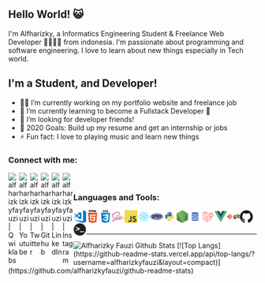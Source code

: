 ## Hello World! :smiley_cat:

I'm Alfharizky, a Informatics Engineering Student & Freelance Web Developer :man_technologist::man_student: from indonesia. I'm passionate about programming and software engineering. I love to learn about new things especially in Tech world. 


## I'm a Student, and  Developer!
- 👷‍♂️ I’m currently working on my portfolio website and freelance job
- 🚀 I’m currently learning to become a Fullstack Developer 🤣
- 👋 I’m looking for developer friends!
- 🎯 2020 Goals: Build up my resume and get an internship or jobs
- ⚡ Fun fact: I love to playing music and learn new things

### Connect with me:

[<img align="left" alt="alfharizkyfauzi | Qwiklabs" width="22px" src="https://cdn.jsdelivr.net/npm/simple-icons@3.10.0/icons/qwiklabs.svg" />][qwiklabs]
[<img align="left" alt="alfharizkyfauzi | Youtube" width="22px" src="https://cdn.jsdelivr.net/npm/simple-icons@3.10.0/icons/youtube.svg" />][youtube]
[<img align="left" alt="alfharizkyfauzi | Twitter" width="22px" src="https://cdn.jsdelivr.net/npm/simple-icons@3.10.0/icons/twitter.svg" />][twitter]
[<img align="left" alt="alfharizkyfauzi | Github" width="22px" src="https://cdn.jsdelivr.net/npm/simple-icons@3.10.0/icons/github.svg" />][github]
[<img align="left" alt="alfharizkyfauzi | LinkedIn" width="22px" src="https://cdn.jsdelivr.net/npm/simple-icons@v3/icons/linkedin.svg" />][linkedin]
[<img align="left" alt="alfharizkyfauzi | Instagram" width="22px" src="https://cdn.jsdelivr.net/npm/simple-icons@v3/icons/instagram.svg" />][instagram]

<br />

### Languages and Tools:

<img align="left" alt="Visual Studio Code" width="26px" src="https://raw.githubusercontent.com/github/explore/80688e429a7d4ef2fca1e82350fe8e3517d3494d/topics/visual-studio-code/visual-studio-code.png" />
<img align="left" alt="HTML5" width="26px" src="https://raw.githubusercontent.com/github/explore/80688e429a7d4ef2fca1e82350fe8e3517d3494d/topics/html/html.png" />
<img align="left" alt="CSS3" width="26px" src="https://raw.githubusercontent.com/github/explore/80688e429a7d4ef2fca1e82350fe8e3517d3494d/topics/css/css.png" />
<img align="left" alt="Sass" width="26px" src="https://raw.githubusercontent.com/github/explore/80688e429a7d4ef2fca1e82350fe8e3517d3494d/topics/sass/sass.png" />
<img align="left" alt="JavaScript" width="26px" src="https://raw.githubusercontent.com/github/explore/80688e429a7d4ef2fca1e82350fe8e3517d3494d/topics/javascript/javascript.png" />
<img align="left" alt="React" width="26px" src="https://raw.githubusercontent.com/github/explore/80688e429a7d4ef2fca1e82350fe8e3517d3494d/topics/react/react.png" />
<img align="left" alt="Php" width="26px" src="https://raw.githubusercontent.com/github/explore/80688e429a7d4ef2fca1e82350fe8e3517d3494d/topics/php/php.png" />
<img align="left" alt="Python" width="26px" src="https://raw.githubusercontent.com/github/explore/80688e429a7d4ef2fca1e82350fe8e3517d3494d/topics/python/python.png" />
<img align="left" alt="Node.js" width="26px" src="https://raw.githubusercontent.com/github/explore/80688e429a7d4ef2fca1e82350fe8e3517d3494d/topics/nodejs/nodejs.png" />
<img align="left" alt="SQL" width="26px" src="https://raw.githubusercontent.com/github/explore/80688e429a7d4ef2fca1e82350fe8e3517d3494d/topics/sql/sql.png" />
<img align="left" alt="Laravel" width="26px" src="https://raw.githubusercontent.com/github/explore/80688e429a7d4ef2fca1e82350fe8e3517d3494d/topics/laravel/laravel.png" />
<img align="left" alt="VueJs" width="26px" src="https://raw.githubusercontent.com/github/explore/80688e429a7d4ef2fca1e82350fe8e3517d3494d/topics/vue/vue.png" />
<img align="left" alt="Git" width="26px" src="https://raw.githubusercontent.com/github/explore/80688e429a7d4ef2fca1e82350fe8e3517d3494d/topics/git/git.png" />
<img align="left" alt="GitHub" width="26px" src="https://raw.githubusercontent.com/github/explore/78df643247d429f6cc873026c0622819ad797942/topics/github/github.png" />
<img align="left" alt="Terminal" width="26px" src="https://raw.githubusercontent.com/github/explore/80688e429a7d4ef2fca1e82350fe8e3517d3494d/topics/terminal/terminal.png" />

<br />
<br />

---



<p>

<img alt="Alfharizky Fauzi Github Stats" src="https://github-readme-stats.vercel.app/api?username=alfharizkyfauzi&hide=prs,issues&theme=radical&show_icons=true&hide_border=true" />
[![Top Langs](https://github-readme-stats.vercel.app/api/top-langs/?username=alfharizkyfauzi&layout=compact)](https://github.com/alfharizkyfauzi/github-readme-stats)
</p>

[qwiklabs]: https://google.qwiklabs.com/public_profiles/708e6cb0-38dc-4d3f-b19a-7878e3353b3e
[youtube]: https://www.youtube.com/channel/UCuVJAKhCsG99kMxrUzK32fQ
[instagram]: https://www.instagram.com/alfharizky/
[twitter]: https://twitter.com/AlfharizkyFauzi
[github]: https://github.com/alfharizkyfauzi/
[linkedin]: https://www.linkedin.com/in/alfharizkyfauzi/
